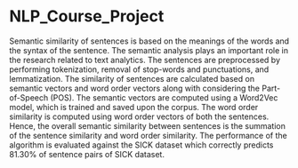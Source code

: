 # NLP_Course_Project
Semantic similarity of sentences is based on the
meanings of the words and the syntax of the sentence. The
semantic analysis plays an important role in the research related
to text analytics. The sentences are preprocessed by performing
tokenization, removal of stop-words and punctuations,
and lemmatization. The similarity of sentences are calculated
based on semantic vectors and word order vectors along with
considering the Part-of-Speech (POS). The semantic vectors are
computed using a Word2Vec model, which is trained and saved
upon the corpus. The word order similarity is computed using
word order vectors of both the sentences. Hence, the overall
semantic similarity between sentences is the summation of the
sentence similarity and word order similarity. The performance
of the algorithm is evaluated against the SICK dataset which
correctly predicts 81.30% of sentence pairs of SICK dataset.
